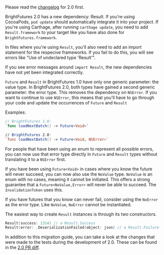 Please read the [changelog](../CHANGELOG.md) for 2.0 first.

BrightFutures 2.0 has a new dependency: Result. If you're using CocoaPods, `pod update` should automatically integrate it into your project. If you're using Carthage, after running `carthage update`, you need to add `Result.framework` to your target like you have also done for `BrightFutures.framework`. 

In files where you're using `Result`, you'll also need to add an import statement for the respecive frameworks. If you fail to do this, you will see errors like "Use of undeclared type 'Result'".

If you see error messages around `import Result`, the new dependencies have not yet been integrated correctly.

`Future` and `Result` in BrightFutures 1.0 have only one generic parameter: the value type. In BrightFutures 2.0, both types have gained a second generic parameter: the error type. This removes the dependency on `NSError`. If you want to continue to use `NSError`, this means that you'll have to go through your code and update the occurrences of `Future` and `Result`

Examples:

```swift
// BrightFutures 1.0:
`func loadNextBatch() -> Future<Void>`

// BrightFutures 2.0:
`func loadNextBatch() -> Future<Void, NSError>`
```

For people that have been using an enum to represent all possible errors, you can now use that error type directly in `Future` and `Result` types without translating it to a `NSError` first.

If you have been using `Future<Void>` in cases where you know the future will never succeed, you can now also use the `NoValue` type. `NoValue` is an enum with no cases, meaning it cannot be initiated. This offers a strong guarantee that a `Future<NoValue,Error>` will never be able to succeed. The `InvalidationToken` uses this.

If you have futures that you know can never fail, consider using the `NoError` as the error type. Like `NoValue`, `NoError` cannot be instantiated.

The easiest way to create `Result` instances is through its two constructors.

```swift
Result(success: 1314) // a Result.Success
Result(error: .DeserializationFailed(object: json) // a Result.Failure
```
In addition to this migration guide, you can take a look at the changes that were made to the tests during the development of 2.0. These can be found in the [2.0 PR diff](https://github.com/Thomvis/BrightFutures/pull/51/files#diff-a6ad99ed0ef578b716f34ca4e2d578f7L43).
